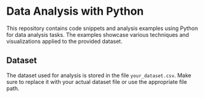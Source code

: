 # Data Analysis with Python

This repository contains code snippets and analysis examples using Python for data analysis tasks. The examples showcase various techniques and visualizations applied to the provided dataset.
## Dataset

The dataset used for analysis is stored in the file `your_dataset.csv`. Make sure to replace it with your actual dataset file or use the appropriate file path.

